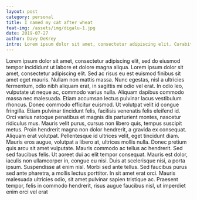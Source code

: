 ```yaml
---
layout: post
category: personal
title: I named my cat after wheat
feat-img: /assets/img/digalu-1.jpg
date: 2019-07-27
author: Davy DeKrey
intro: Lorem ipsum dolor sit amet, consectetur adipiscing elit. Curabitur enim sapien, rhoncus vel massa quis, lacinia bibendum magna. Nulla ultricies nunc sed mauris consectetur faucibus. Etiam eget nibh commodo, laoreet turpis ut, placerat lectus.
---
```

Lorem ipsum dolor sit amet, consectetur adipiscing elit, sed do eiusmod tempor incididunt ut labore et dolore magna aliqua.
Lorem ipsum dolor sit amet, consectetur adipiscing elit. Sed ac risus eu est euismod finibus sit amet eget mauris. Nullam non mattis massa. Nunc egestas, nisl a ultricies fermentum, odio nibh aliquam erat, in sagittis mi odio vel erat. In odio leo, vulputate ut neque ac, commodo varius nulla. Aliquam dapibus commodo massa nec malesuada. Etiam accumsan lectus pulvinar lacus vestibulum rhoncus. Donec commodo efficitur euismod. Ut volutpat velit id congue fringilla. Etiam pulvinar tincidunt felis, facilisis venenatis felis eleifend id.
Orci varius natoque penatibus et magnis dis parturient montes, nascetur ridiculus mus. Mauris velit purus, cursus non libero quis, tempus suscipit metus. Proin hendrerit magna non dolor hendrerit, a gravida ex consequat. Aliquam erat volutpat. Pellentesque id ultrices velit, eget tincidunt diam. Mauris eros augue, volutpat a libero at, ultrices mollis nulla. Donec pretium quis arcu sit amet vulputate. Mauris commodo ac tellus ac hendrerit. Sed sed faucibus felis. Ut aoreet dui ac elit tempor consequat.
Mauris est dolor, iaculis non ullamcorper in, congue eu nisi. Duis at scelerisque nisi, a porta ipsum. Suspendisse at enim nisl. Morbi sed ante tellus. Sed faucibus purus sed ante pharetra, a mollis lectus porttitor. In sit amet erat orci. Mauris malesuada ultricies odio, sit amet pulvinar sapien tristique ac. Praesent tempor, felis in commodo hendrerit, risus augue faucibus nisl, ut imperdiet enim orci vel erat
